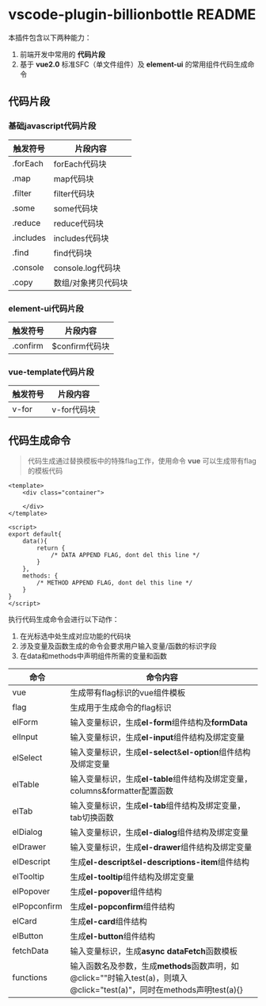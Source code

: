 # vscode-plugin-billionbottle README

本插件包含以下两种能力：
1. 前端开发中常用的 **代码片段** 
2. 基于 **vue2.0** 标准SFC（单文件组件）及 **element-ui** 的常用组件代码生成命令

## 代码片段

### 基础javascript代码片段

| 触发符号  | 片段内容            |
|-----------|---------------------|
| .forEach  | forEach代码块       |
| .map      | map代码块           |
| .filter   | filter代码块        |
| .some     | some代码块          |
| .reduce   | reduce代码块        |
| .includes | includes代码块      |
| .find     | find代码块          |
| .console  | console.log代码块   |
| .copy     | 数组/对象拷贝代码块 |

### element-ui代码片段

| 触发符号 | 片段内容       |
|----------|----------------|
| .confirm | $confirm代码块 |

### vue-template代码片段

| 触发符号 | 片段内容    |
|----------|-------------|
| v-for    | v-for代码块 |

## 代码生成命令

> 代码生成通过替换模板中的特殊flag工作，使用命令 **vue** 可以生成带有flag的模板代码

```vue
<template>
    <div class="container">

    </div>
</template>

<script>
export default{
    data(){
        return {
            /* DATA APPEND FLAG, dont del this line */
        }
    },
    methods: {
        /* METHOD APPEND FLAG, dont del this line */
    }
}
</script>
```

执行代码生成命令会进行以下动作：
1. 在光标选中处生成对应功能的代码块
2. 涉及变量及函数生成的命令会要求用户输入变量/函数的标识字段
3. 在data和methods中声明组件所需的变量和函数

| 命令         | 命令内容                                                                                                                |
|--------------|-------------------------------------------------------------------------------------------------------------------------|
| vue          | 生成带有flag标识的vue组件模板                                                                                           |
| flag         | 生成用于生成命令的flag标识                                                                                              |
| elForm       | 输入变量标识，生成**el-form**组件结构及**formData**                                                                     |
| elInput      | 输入变量标识，生成**el-input**组件结构及绑定变量                                                                        |
| elSelect     | 输入变量标识，生成**el-select**&**el-option**组件结构及绑定变量                                                         |
| elTable      | 输入变量标识，生成**el-table**组件结构及绑定变量，columns&formatter配置函数                                             |
| elTab        | 输入变量标识，生成**el-tab**组件结构及绑定变量，tab切换函数                                                             |
| elDialog     | 输入变量标识，生成**el-dialog**组件结构及绑定变量                                                                       |
| elDrawer     | 输入变量标识，生成**el-drawer**组件结构及绑定变量                                                                       |
| elDescript   | 生成**el-descript**&**el-descriptions-item**组件结构                                                                    |
| elTooltip    | 生成**el-tooltip**组件结构及绑定变量                                                                                    |
| elPopover    | 生成**el-popover**组件结构                                                                                              |
| elPopconfirm | 生成**el-popconfirm**组件结构                                                                                           |
| elCard       | 生成**el-card**组件结构                                                                                                 |
| elButton     | 生成**el-button**组件结构                                                                                               |
| fetchData    | 输入变量标识，生成**async dataFetch**函数模板                                                                           |
| functions    | 输入函数名及参数，生成**methods**函数声明，如@click=""时输入test(a)，则填入@click="test(a)"，同时在methods声明test(a){} |